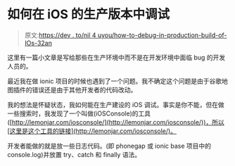 # 如何在 iOS 的生产版本中调试

> 原文:[https://dev . to/nil 4 uyou/how-to-debug-in-production-build-of-IOs-32an](https://dev.to/nil4uyou/how-to-debug-in-production-build-of-ios-32an)

这里有一篇小文章是写给那些在生产环境中而不是在开发环境中面临 bug 的开发人员的。

最近我在做 ionic 项目的时候也遇到了一个问题。我不确定这个问题是由于谷歌地图插件的错误还是由于其他开发者的代码改动。

我的想法是怀疑状态，我如何能在生产建设的 iOS 调试。事实是你不能，但在做一些搜索时，我发现了一个叫做(iOSConsole)的工具([http://lemonjar.com/iosconsole/](http://lemonjar.com/iosconsole/))，所以[这里是这个工具的链接](http://lemonjar.com/iosconsole/)。

开发者能做的就是放一些日志代码。(即 phonegap 或 ionic base 项目中的 console.log)并放置 try、catch 和 finally 语法。